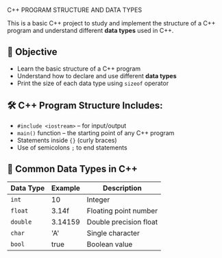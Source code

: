 C++ PROGRAM STRUCTURE AND DATA TYPES

This is a basic C++ project to study and implement the structure of a C++ program and understand different **data types** used in C++.
## 🎯 Objective
- Learn the basic structure of a C++ program
- Understand how to declare and use different **data types**
- Print the size of each data type using `sizeof` operator

## 🛠️ C++ Program Structure Includes:
- `#include <iostream>` – for input/output
- `main()` function – the starting point of any C++ program
- Statements inside `{}` (curly braces)
- Use of semicolons `;` to end statements

## 🧠 Common Data Types in C++
| Data Type | Example | Description            |
|-----------|---------|------------------------|
| `int`     | 10      | Integer                |
| `float`   | 3.14f   | Floating point number  |
| `double`  | 3.14159 | Double precision float |
| `char`    | 'A'     | Single character       |
| `bool`    | true    | Boolean value          |

